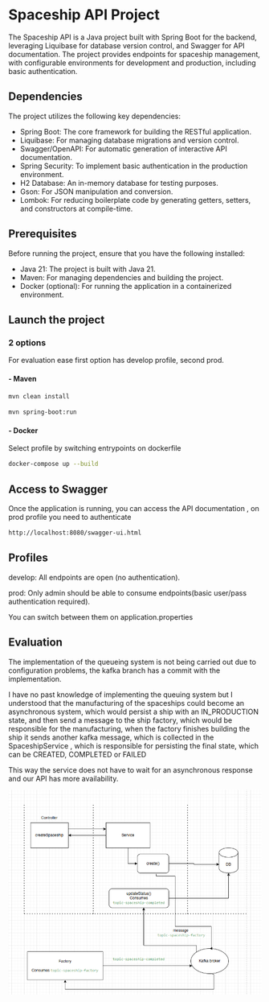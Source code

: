 # Spaceship API Project

The Spaceship API is a Java project built with Spring Boot for the backend, leveraging Liquibase for database version control, and Swagger for API documentation. The
project provides endpoints for spaceship management, with configurable environments for development and production, including basic authentication.

## Dependencies

The project utilizes the following key dependencies:

- Spring Boot: The core framework for building the RESTful application.
- Liquibase: For managing database migrations and version control.
- Swagger/OpenAPI: For automatic generation of interactive API documentation.
- Spring Security: To implement basic authentication in the production environment.
- H2 Database: An in-memory database for testing purposes.
- Gson: For JSON manipulation and conversion.
- Lombok: For reducing boilerplate code by generating getters, setters, and constructors at compile-time.

## Prerequisites

Before running the project, ensure that you have the following installed:

- Java 21: The project is built with Java 21.
- Maven: For managing dependencies and building the project.
- Docker (optional): For running the application in a containerized environment.

## Launch the project

### 2 options
For evaluation ease first option has develop profile, second prod.
#### - Maven

```bash
mvn clean install
```

```bash
mvn spring-boot:run
```

#### - Docker
Select profile by switching entrypoints on dockerfile
```bash
docker-compose up --build
```


## Access to Swagger

Once the application is running, you can access the API documentation , on prod profile you need to authenticate

```bash
http://localhost:8080/swagger-ui.html
```

## Profiles

develop: All endpoints are open (no authentication).

prod: Only admin should be able to consume endpoints(basic user/pass authentication required).

You can switch between them on application.properties

## Evaluation
The implementation of the queueing system is not being carried out due to configuration problems, the kafka branch has a commit with the implementation.

I have no past knowledge of implementing the queuing system but I understood that the manufacturing of the spaceships could become an asynchronous system, which would persist a ship with an IN_PRODUCTION state, and then send a message to the ship factory, which would be responsible for the manufacturing, when the factory finishes building the ship it sends another kafka message, which is collected in the SpaceshipService , which is responsible for persisting the final state, which can be CREATED, COMPLETED or FAILED

This way the service does not have to wait for an asynchronous response and our API has more availability.

![Kafka_diagram](https://github.com/delalama/spaceships_api/blob/master/spaceship-api/kafka%20on%20spaceship%20API.png)